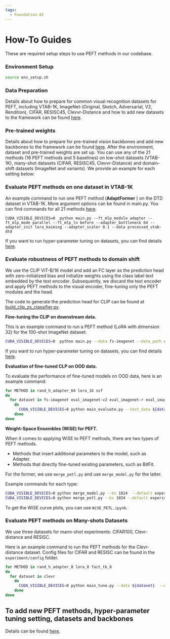 ```yaml
---
tags:
  - Foundation-AI
---
```



# How-To Guides

These are required setup steps to use PEFT methods in our codebase.

### Environment Setup  
```bash  
source env_setup.sh
```  
  
### Data Preparation
Details about how to prepare for common visual recognition datasets for PEFT,  including VTAB-1K, ImageNet-(Original, Sketch, Adversarial, V2, Rendition), CIFAR, RESISC45, Clevvr-Distance and how to add new datasets to the framework can be found [here](https://github.com/OSU-MLB/ViT_PEFT_Vision?tab=readme-ov-file).

### Pre-trained weights
Details about how to prepare for pre-trained vision backbones and add new backbones to the framework can be found [here](https://github.com/OSU-MLB/ViT_PEFT_Vision?tab=readme-ov-file).
  After the environment, dataset and pre-trained weights are set up. You can use any of the 21 methods (16 PEFT methods and 5 baselines) on low-shot datasets (VTAB-1K), many-shot datasets (CIFAR, RESISC45, Clevvr-Distance) and domain-shift datasets (ImageNet and variants). We provide an example for each setting below:
  
### Evaluate PEFT methods on one dataset in VTAB-1K
An example command to run one PEFT method (**AdaptFormer** ) on the DTD dataset in VTAB-1K. More argument options can be found in main.py. You can find commands for all 21 methods [here](https://github.com/OSU-MLB/ViT_PEFT_Vision?tab=readme-ov-file).

    CUDA_VISIBLE_DEVICES=0  python main.py --ft_mlp_module adapter --ft_mlp_mode parallel --ft_mlp_ln before --adapter_bottleneck 64 --adapter_init lora_kaiming --adapter_scaler 0.1 --data processed_vtab-dtd  
    
If you want to run hyper-parameter tuning on datasets, you can find details [here](https://github.com/OSU-MLB/ViT_PEFT_Vision?tab=readme-ov-file).


### Evaluate robustness of PEFT methods to domain shift  
We use the CLIP ViT-B/16 model and add an FC layer as the prediction head with zero-initialized bias and initialize weights using the class label text embedded by the text encoder. Subsequently, we discard the text encoder and apply PEFT methods to the visual encoder, fine-tuning only the PEFT modules and the head.

The code to generate the prediction head for CLIP can be found at [build_clip_zs_classifier.py](experiment/build_clip_zs_classifier.py).  

**Fine-tuning the CLIP on downstream data.** 

This is an example command to run a PEFT method (LoRA with dimension 32) for the 100-shot ImageNet dataset:
```bash
CUDA_VISIBLE_DEVICES=0  python main.py --data fs-imagenet --data_path data_folder/imagenet/images --warmup_lr_init 1.0e-7 --lr 0.00003 --wd 0.005 --eval_freq 1 --store_ckp --lora_bottleneck 32  --batch_size 256 --final_acc_hp --early_patience 10
```
If you want to run hyper-parameter tuning on datasets, you can find details [here](https://github.com/OSU-MLB/ViT_PEFT_Vision?tab=readme-ov-file).

**Evaluation of fine-tuned CLP on OOD data.**

To evaluate the performance of fine-tuned models on OOD data, here is an example command:

```bash  
for METHOD in rand_h_adapter_64 lora_16 ssf
do
  for dataset in fs-imagenet eval_imagenet-v2 eval_imagenet-r eval_imagenet-a eval_imagenet-s
    do
      CUDA_VISIBLE_DEVICES=0 python main_evaluate.py --test_data ${dataset} --bs 2048 --default experiment/config/clip_fs_imagenet.yml --tune experiment/config/method-imagenet/$METHOD.yml --data_path /research/nfs_chao_209/zheda
    done
done
```  
**Weight-Space Ensembles (WiSE) for PEFT.**

When it comes to applying WiSE to PEFT methods, there are two types of PEFT methods. 
- Methods that insert additional parameters to the model, such as Adapter.
-  Methods that directly fine-tuned existing parameters, such as BitFit. 

For the former, we use `merge_petl.py` and use `merge_model.py` for the latter. 

Example commands for each type:
```bash
CUDA_VISIBLE_DEVICES=0 python merge_model.py --bs 1024  --default experiment/config/clip_fs_imagenet.yml --tune experiment/config/method-imagenet/ln.yml
CUDA_VISIBLE_DEVICES=0 python merge_petl.py --bs 1024 --default experiment/config/clip_fs_imagenet.yml --tune experiment/config/method-imagenet/fact_tk_64.yml
```

To get the WiSE curve plots, you can use `WiSE_PETL.ipynb`.

### Evaluate PEFT methods on Many-shots Datasets
We use three datasets for mann-shot experiments: CIFAR100, Clevr-distance and RESISC.

Here is an example command to run the PEFT methods for the Clevr-distance dataset. Config files for CIFAR and RESISC can be found in the `experiment/config` folder.
```bash
for METHOD in rand_h_adapter_8 lora_8 fact_tk_8 
do
  for dataset in clevr
    do
      CUDA_VISIBLE_DEVICES=0 python main_tune.py --data ${dataset}  --default experiment/config/default_clevr.yml --tune experiment/config/method_clevr/$METHOD.yml --lrwd experiment/config/lr_wd_clevr.yml
    done
done
```


## To add new PEFT methods, hyper-parameter tuning setting, datasets and backbones
Details  can be found [here](https://github.com/OSU-MLB/ViT_PEFT_Vision?tab=readme-ov-file).